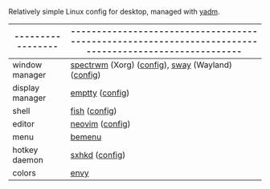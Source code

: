 Relatively simple Linux config for desktop, managed with [yadm](https://github.com/TheLocehiliosan/yadm).

| ----------------- | ------------------------------------------------------------------------------------------------------ |
|-------------------|--------------------------------------------------------------------------------------------------------|
| window manager    | [spectrwm][spectrwm] (Xorg) ([config][spectrwm.conf]), [sway][sway] (Wayland) ([config][swayconfig])   |
| display manager   | [emptty][emptty] ([config][emptty.conf])                                                               |
| shell             | [fish][fish] ([config][config.fish])                                                                   |
| editor            | [neovim][neovim] ([config][init.vim])                                                                  |
| menu              | [bemenu][bemenu]                                                                                       |
| hotkey daemon     | [sxhkd][sxhkd] ([config][sxhkdrc])                                                                     |
| colors            | [envy][envy]                                                                                           |

[void]: https://voidlinux.org
[pkglist]: /void-pkglist.txt
[spectrwm]: https://github.com/conformal/spectrwm
[spectrwm.conf]: /.config/spectrwm/spectrwm.conf
[sway]: https://github.com/swaywm/sway/
[swayconfig]: /.config/sway/config
[emptty]: https://github.com/tvrzna/emptty
[emptty.conf]: /.config/emptty
[fish]: https://fishshell.com
[config.fish]: /.config/fish/config.fish
[neovim]: https://neovim.io
[init.vim]: /.config/nvim/init.vim
[bemenu]: https://github.com/Cloudef/bemenu
[sxhkdrc]: /.config/sxhkd/sxhkdrc
[sxhkd]: https://github.com/baskerville/sxhkd
[envy]: https://github.com/kkga/vim-envy
